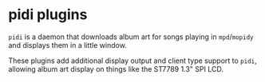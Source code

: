 # pidi plugins

`pidi` is a daemon that downloads album art for songs playing in `mpd`/`mopidy` and displays them in a little window.

These plugins add additional display output and client type support to `pidi`, allowing album art display on things like the ST7789 1.3" SPI LCD.
